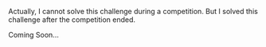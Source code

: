 Actually, I cannot solve this challenge during a competition. But I solved this challenge after the competition ended.

Coming Soon...